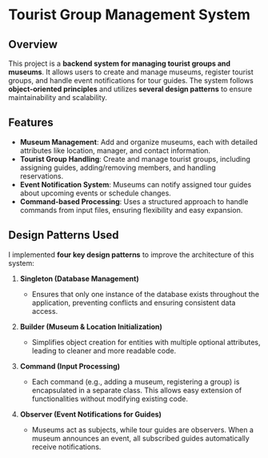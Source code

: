 # Tourist Group Management System

## Overview

This project is a **backend system for managing tourist groups and museums**. It allows users to create and manage museums, register tourist groups, and handle event notifications for tour guides. The system follows **object-oriented principles** and utilizes **several design patterns** to ensure maintainability and scalability.

## Features

- **Museum Management**: Add and organize museums, each with detailed attributes like location, manager, and contact information.
- **Tourist Group Handling**: Create and manage tourist groups, including assigning guides, adding/removing members, and handling reservations.
- **Event Notification System**: Museums can notify assigned tour guides about upcoming events or schedule changes.
- **Command-based Processing**: Uses a structured approach to handle commands from input files, ensuring flexibility and easy expansion.

## Design Patterns Used

I implemented **four key design patterns** to improve the architecture of this system:

1. **Singleton (Database Management)**  
   - Ensures that only one instance of the database exists throughout the application, preventing conflicts and ensuring consistent data access.

2. **Builder (Museum & Location Initialization)**  
   - Simplifies object creation for entities with multiple optional attributes, leading to cleaner and more readable code.

3. **Command (Input Processing)**  
   - Each command (e.g., adding a museum, registering a group) is encapsulated in a separate class. This allows easy extension of functionalities without modifying existing code.

4. **Observer (Event Notifications for Guides)**  
   - Museums act as subjects, while tour guides are observers. When a museum announces an event, all subscribed guides automatically receive notifications.
